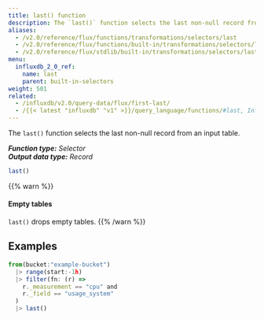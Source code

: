 ```yaml
---
title: last() function
description: The `last()` function selects the last non-null record from an input table.
aliases:
  - /v2.0/reference/flux/functions/transformations/selectors/last
  - /v2.0/reference/flux/functions/built-in/transformations/selectors/last/
  - /v2.0/reference/flux/stdlib/built-in/transformations/selectors/last
menu:
  influxdb_2_0_ref:
    name: last
    parent: built-in-selectors
weight: 501
related:
  - /influxdb/v2.0/query-data/flux/first-last/
  - /{{< latest "influxdb" "v1" >}}/query_language/functions/#last, InfluxQL – LAST()
---
```


The `last()` function selects the last non-null record from an input table.

_**Function type:** Selector_  
_**Output data type:** Record_

```js
last()
```

{{% warn %}}
#### Empty tables
`last()` drops empty tables.
{{% /warn %}}

## Examples
```js
from(bucket:"example-bucket")
  |> range(start:-1h)
  |> filter(fn: (r) =>
    r._measurement == "cpu" and
    r._field == "usage_system"
  )
  |> last()
```
